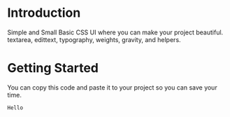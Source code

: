 # Introduction
Simple and Small Basic CSS UI where you can make your
project beautiful. textarea, edittext, typography, weights, gravity, and helpers.

# Getting Started
You can copy this code and paste it to your project so you can save your time.
```html
Hello
```
